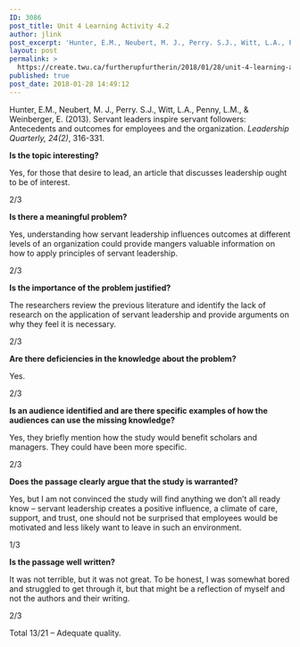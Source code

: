 ```yaml
---
ID: 3086
post_title: Unit 4 Learning Activity 4.2
author: jlink
post_excerpt: 'Hunter, E.M., Neubert, M. J., Perry. S.J., Witt, L.A., Penny, L.M., &amp; Weinberger, E. (2013). Servant leaders inspire servant followers: Antecedents and outcomes for employees and the organization. Leadership Quarterly, 24(2), 316-331. Is the topic interesting? Yes, for those that desire to lead, an article that discusses leadership ought to be of interest. 2/3 Is &hellip; <p><a href="https://create.twu.ca/furtherupfurtherin/2018/01/28/unit-4-learning-activity-4-2/">Continue reading<span> "Unit 4 Learning Activity 4.2"</span></a></p>'
layout: post
permalink: >
  https://create.twu.ca/furtherupfurtherin/2018/01/28/unit-4-learning-activity-4-2/
published: true
post_date: 2018-01-28 14:49:12
---
```

<p>Hunter, E.M., Neubert, M. J., Perry. S.J., Witt, L.A., Penny, L.M., &amp; Weinberger, E. (2013). Servant leaders inspire servant followers: Antecedents and outcomes for employees and the organization. <em>Leadership Quarterly, 24(2)</em>, 316-331.</p>
<p><strong>Is the topic interesting?</strong></p>
<p>Yes, for those that desire to lead, an article that discusses leadership ought to be of interest.</p>
<p>2/3</p>
<p><strong>Is there a meaningful problem?</strong></p>
<p>Yes, understanding how servant leadership influences outcomes at different levels of an organization could provide mangers valuable information on how to apply principles of servant leadership.</p>
<p>2/3</p>
<p><strong>Is the importance of the problem justified?</strong></p>
<p>The researchers review the previous literature and identify the lack of research on the application of servant leadership and provide arguments on why they feel it is necessary.</p>
<p>2/3</p>
<p><strong>Are there deficiencies in the knowledge about the problem?</strong></p>
<p>Yes.</p>
<p>2/3</p>
<p><strong>Is an audience identified and are there specific examples of how the audiences can use the missing knowledge?</strong></p>
<p>Yes, they briefly mention how the study would benefit scholars and managers. They could have been more specific.</p>
<p>2/3</p>
<p><strong>Does the passage clearly argue that the study is warranted?</strong></p>
<p>Yes, but I am not convinced the study will find anything we don’t all ready know – servant leadership creates a positive influence, a climate of care, support, and trust, one should not be surprised that employees would be motivated and less likely want to leave in such an environment.</p>
<p>1/3</p>
<p><strong>Is the passage well written?</strong></p>
<p>It was not terrible, but it was not great. To be honest, I was somewhat bored and struggled to get through it, but that might be a reflection of myself and not the authors and their writing.</p>
<p>2/3</p>
<p>Total 13/21 – Adequate quality.</p>